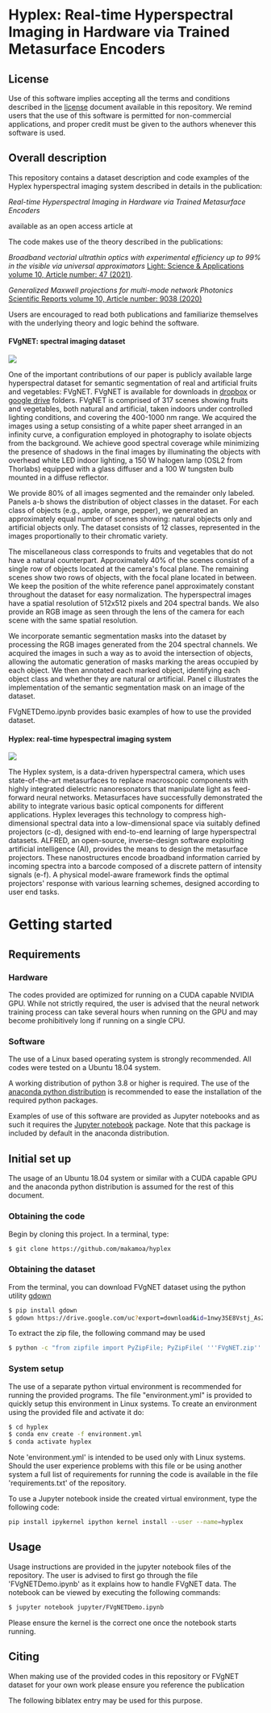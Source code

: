 # Hyplex: Real-time Hyperspectral Imaging in Hardware via Trained Metasurface Encoders

## License
Use of this software implies accepting all the terms and conditions described in
the
[license](https://gitlab.kaust.edu.sa/makam0a/deepnano/-/blob/master/LICENSE)
document available in this repository.  We remind users that the use of this
software is permitted for non-commercial applications, and proper credit must be
given to the authors whenever this software is used.

## Overall description

This repository contains a dataset description and code examples of the Hyplex hyperspectral
imaging system described in details in the publication: 

*Real-time Hyperspectral Imaging in Hardware via Trained Metasurface
		Encoders*

available as an open access article at

The code makes use of the theory described in the publications:

*Broadband vectorial ultrathin optics with experimental efficiency up to 99% in the visible via universal approximators*
[Light: Science & Applications volume 10, Article number: 47 (2021)](https://www.nature.com/articles/s41377-021-00489-7). 

*Generalized Maxwell projections for multi-mode network Photonics* [Scientific Reports volume 10, Article number: 9038 (2020)](https://doi.org/10.1038/s41598-020-65293-6)

Users are encouraged to read both publications and familiarize themselves with the underlying theory and logic behind the  software.

#### FVgNET: spectral imaging dataset

![](img/dataset_onerow-01.png)

One of the important contributions of our paper is publicly available large hyperspectral 
dataset for semantic segmentation of real and artificial fruits and vegetables: FVgNET. 
FVgNET is available for downloads in [dropbox](https://www.dropbox.com/sh/is3u2f0col0asvl/AAAu985tCpLDLkZM_NxFTYg7a?dl=0) or [google drive](https://drive.google.com/drive/folders/16KM88HjMBzAFZoh9LFO1_71hLlE4XX52?usp=sharing) folders. 
FVgNET is comprised of 317 scenes showing fruits and vegetables, both natural and artificial, taken indoors under controlled
lighting conditions, and covering the 400-1000 nm range. We acquired
the images using a setup consisting of a white paper sheet arranged in an
infinity curve, a configuration employed in photography to isolate objects from
the background. We achieve good spectral coverage while minimizing the presence
of shadows in the final images by illuminating the objects with overhead white
LED indoor lighting, a 150 W halogen lamp (OSL2 from Thorlabs) equipped
with a glass diffuser and a 100 W tungsten bulb mounted in a diffuse
reflector.

We provide 80% of all images segmented and the remainder only labeled.
Panels a-b shows the distribution of object classes in the dataset.
For each class of objects (e.g., apple, orange, pepper), we generated an
approximately equal number of scenes showing: natural objects only and
artificial objects only. The dataset consists of 12 classes, represented in the
images proportionally to their chromatic variety.

The miscellaneous class corresponds to fruits and vegetables that do not have
a natural counterpart.
Approximately 40% of the scenes consist of a single row of objects located at
the camera's focal plane. The remaining scenes show two rows of objects, with
the focal plane located in between. We keep the position of the white
reference panel approximately constant throughout the dataset for easy
normalization. The hyperspectral images have a spatial resolution of
512x512 pixels and 204 spectral bands. We also provide an RGB image as
seen through the lens of the camera for each scene with the same spatial
resolution.

We incorporate semantic segmentation masks into the dataset by processing the
RGB images generated from the 204 spectral channels. We acquired the images in such a way as to avoid
the intersection of objects, allowing the automatic generation of masks marking
the areas occupied by each object. We then annotated each marked object,
identifying each object class and whether they are natural or artificial.
Panel c illustrates the implementation of the semantic segmentation
mask on an image of the dataset. 

FVgNETDemo.ipynb provides basic examples of how to use the provided dataset. 

#### Hyplex: real-time hypespectral imaging system


![](img/concep-v3-01.jpg)

The Hyplex system, is a data-driven hyperspectral camera, which uses
state-of-the-art metasurfaces to replace macroscopic components with highly
integrated dielectric nanoresonators that manipulate light as feed-forward
neural networks. Metasurfaces have successfully demonstrated the ability to integrate various basic optical
components for different applications. Hyplex
leverages this technology to compress high-dimensional spectral data into a
low-dimensional space via suitably defined projectors (c-d),
designed with end-to-end learning of large hyperspectral datasets.
ALFRED, an open-source, inverse-design software exploiting artificial intelligence (AI), provides the
means to design the metasurface projectors. These nanostructures encode
broadband information carried by incoming spectra into a barcode composed of a
discrete pattern of intensity signals  (e-f). A physical
model-aware framework finds the optimal projectors' response with various
learning schemes, designed according to user end tasks.

# Getting started

## Requirements

### Hardware

The codes provided are optimized for running on a CUDA capable NVIDIA GPU.
While not strictly required, the user is advised that the neural network training
process can take several hours when running on the GPU and may become prohibitively
long if running on a single CPU. 

### Software

The use of a Linux based operating system is strongly recommended. 
All codes were tested on a Ubuntu 18.04 system.

A working distribution of python 3.8 or higher is required.
The use of the [anaconda python distribution](https://www.anaconda.com/) is recommended
to ease the installation of the required python packages.

Examples of use of this software are provided as Jupyter notebooks and as such 
it requires the [Jupyter notebook](https://jupyter.org/) package. Note that this package
is included by default in the anaconda distribution.


## Initial set up

The usage of an Ubuntu 18.04 system or similar with a CUDA capable GPU and the anaconda python
distribution is assumed for the rest of this document. 

### Obtaining the code

Begin by cloning this project. In a terminal, type:

```sh
$ git clone https://github.com/makamoa/hyplex
```

### Obtaining the dataset

From the terminal, you can download FVgNET dataset using the python utility [gdown](https://github.com/wkentaro/gdown)

```bash
$ pip install gdown
$ gdown https://drive.google.com/uc?export=download&id=1nwy3SE8Vstj_AsZ-iMygCsfu4IFi7fAw
```

To extract the zip file, the following command may be used

```bash
$ python -c "from zipfile import PyZipFile; PyZipFile( '''FVgNET.zip''' ).extractall()";
```


### System setup

The use of a separate python virtual environment is recommended for running the provided
programs. The file "environment.yml" is provided to quickly setup this environment in Linux
systems. To create an environment using the provided file and activate it do:

```bash
$ cd hyplex
$ conda env create -f environment.yml
$ conda activate hyplex
```
Note 'environment.yml' is intended to be used only with Linux systems.
Should the user experience problems with this file or be using another system 
a full list of requirements for running the code is available in the file
'requirements.txt' of the repository.

To use a Jupyter notebook inside the created virtual environment, type the following code:

```bash
pip install ipykernel ipython kernel install --user --name=hyplex
```
## Usage

Usage instructions are provided in the jupyter notebook files of the repository. The user is advised to first go through the 
file 'FVgNETDemo.ipynb' as it explains how to handle FVgNET data. The notebook can be viewed by executing the following commands:

```bash
$ jupyter notebook jupyter/FVgNETDemo.ipynb
```
Please ensure the kernel is the correct one once the notebook starts running.
 
## Citing

When making use of the provided codes in this repository or FVgNET dataset for your own work please ensure you reference the publication

The following biblatex entry may be used for this purpose.

